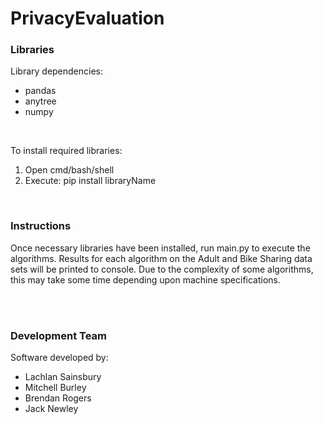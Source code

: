 # PrivacyEvaluation

### Libraries

Library dependencies:
- pandas
- anytree
- numpy

<br>

To install required libraries:
1. Open cmd/bash/shell
2. Execute: pip install libraryName

<br>

### Instructions

Once necessary libraries have been installed, run main.py to execute the algorithms. Results for each algorithm on
the Adult and Bike Sharing data sets will be printed to console. Due to the complexity of some algorithms, this
may take some time depending upon machine specifications.

<br>
<br>

### Development Team

Software developed by:
- Lachlan Sainsbury
- Mitchell Burley
- Brendan Rogers
- Jack Newley